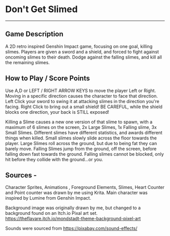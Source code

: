 # Don't Get Slimed

***

## Game Description 
A 2D retro inspired Genshin Impact game, focusing  on one goal, killing slimes. Players are given a sword and a shield, and forced to fight against oncoming slimes to their death. Dodge against the falling slimes, and kill all the remaining slimes.

## How to Play / Score Points 
Use A,D or  LEFT / RIGHT ARROW KEYS to move the player Left or Right. Moving in  a specific direction causes the character to face that direction. Left Click your sword to swing it at attacking slimes in the direction you're facing. Right Click to bring out a small shield! BE CAREFUL, while the shield blocks one direction, your back is STILL exposed! 

Killing a Slime causes a new one version of that slime to spawn, with a maximum of 6 slimes on the screen, 2x Large Slimes, 1x Falling slime, 3x Small Slimes. Different slimes have different statistics, and awards different things when killed.  Small slimes slowly slide across the floor towards the player. Large Slimes roll across 
the ground, but due to being fat they can barely move. Falling Slimes jump from the ground, off the screen, before falling down fast towards the ground. Falling slimes 
cannot be blocked, only hit before they collide with the ground…or you.

## Sources - 
Character Sprites, Animations , Foreground Elements, Slimes, Heart Counter and Point counter was drawn by me using Krita. Main character was inspired by Lumine from Genshin Impact. 

Background image was originally drawn by me, but changed to a background found 
on an Itch.io Pixal art set. https://theflavare.itch.io/mondstadt-theme-background-pixel-art 

Sounds were sourced from https://pixabay.com/sound-effects/ 

